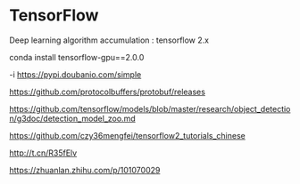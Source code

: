 # TensorFlow
Deep learning algorithm accumulation : tensorflow 2.x

conda install tensorflow-gpu==2.0.0

-i https://pypi.doubanio.com/simple

https://github.com/protocolbuffers/protobuf/releases


https://github.com/tensorflow/models/blob/master/research/object_detection/g3doc/detection_model_zoo.md


https://github.com/czy36mengfei/tensorflow2_tutorials_chinese


http://t.cn/R35fElv  


https://zhuanlan.zhihu.com/p/101070029
